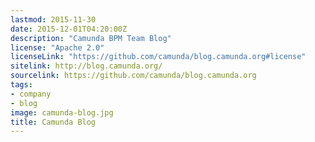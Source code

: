 ```yaml
---
lastmod: 2015-11-30
date: 2015-12-01T04:20:00Z
description: "Camunda BPM Team Blog"
license: "Apache 2.0"
licenseLink: "https://github.com/camunda/blog.camunda.org#license"
sitelink: http://blog.camunda.org/
sourcelink: https://github.com/camunda/blog.camunda.org
tags:
- company
- blog
image: camunda-blog.jpg
title: Camunda Blog
---
```


